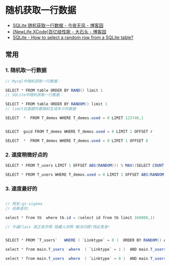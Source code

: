 # 随机获取一行数据

- [SQLite 随机获取一行数据 - 今夜无风 - 博客园](https://www.cnblogs.com/demo-deng/p/9626131.html)
- [[NewLife.XCode]百亿级性能 - 大石头 - 博客园](https://www.cnblogs.com/nnhy/p/xcode_100billion.html#_label2)
- [SQLite - How to select a random row from a SQLite table?](https://tableplus.com/blog/2018/07/sqlite-how-to-select-a-random-row.html)

## 常用

### 1. 随机取一行数据

```c#
// Mysql中随机获取一行数据：

SELECT * FROM table ORDER BY RAND() limit 1
// SQLite中随机获取一行数据：

SELECT * FROM table ORDER BY RANDOM() limit 1
// limit后面跟你要随机生成多少的数据

SELECT  *  FROM T_demos WHERE T_demos.used = 0 LIMIT 123746,1


SELECT  guid FROM T_demos WHERE T_demos.used = 0 LIMIT 1 OFFSET r

SELECT  *  FROM T_demos WHERE T_demos.used = 0 LIMIT 1 OFFSET 8


```

### 2. 速度稍微好点的

```c#
SELECT * FROM T_users LIMIT 1 OFFSET ABS(RANDOM()) % MAX((SELECT COUNT(*) FROM T_users), 1)

SELECT * FROM T_users WHERE T_demos.used = 0 LIMIT 1 OFFSET ABS(RANDOM()) % MAX(( SELECT COUNT(*) FROM T_users), 1)
```

### 3. 速度最好的

```c#

// 网友:gz-xigema
// 经典语句:

select * from tb  where tb.id = (select id from tb limit 160000,1)

// 牛逼Class 真正高手啊 隐藏人间啊 解决问题!特此笔录!


SELECT * FROM `T_users`   WHERE ( `Linktype` = 0 )  ORDER BY RANDOM() ASC LIMIT 0,30

select * from main.T_users  where  ( `Linktype` = 1 )  AND main.T_users.guid IN (select guid from T_users limit 1,30)

select * from main.T_users  where  ( `Linktype` = 0 )  AND main.T_users.guid IN (select guid from T_users ORDER BY RANDOM() ASC LIMIT 0,30)
```
